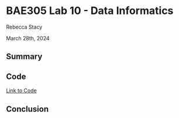 # BAE305 Lab 10 - Data Informatics

Rebecca Stacy

March 28th, 2024

## Summary

## Code

[Link to Code]()

## Conclusion
